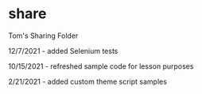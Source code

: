 # share
Tom's Sharing Folder

12/7/2021 - added Selenium tests

10/15/2021 - refreshed sample code for lesson purposes

2/21/2021 - added custom theme script samples
